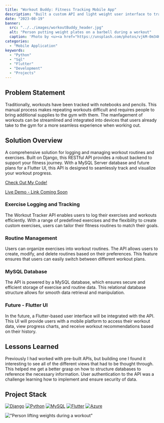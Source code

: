 ```yaml
---
title: "Workout Buddy: Fitness Tracking Mobile App"
description: "Built a custom API and light weight user interface to track weight lifting workouts."
date: "2023-08-19"
banner:
  src: "../../images/workoutBuddy_header.jpg"
  alt: "Person putting weight plates on a barbell during a workout"
  caption: 'Photo by <u><a href="https://unsplash.com/photos/vjkM-0m34KU">Victor Freitas</a></u>'
categories:
  - "Mobile Application"
keywords:
  - "Python"
  - "Sql"
  - "Flutter"
  - "Development"
  - "Projects"
---
```


## Problem Statement
Traditionally, workouts have been tracked with notebooks and pencils. This manual process makes repeating workouts difficult and requires people to bring additional supplies to the gym with them. The manfagement of workouts can be streamlined and integrated into devices that users already take to the gym for a more seamless experience when working out.

## Solution Overview
A comprehensive solution for logging and managing workout routines and exercises. Built on Django, this RESTful API provides a robust backend to support your fitness journey. With a MySQL Server database and future plans for a Flutter UI, this API is designed to seamlessly track and visualize your workout progress.

[Check Out My Code!](https://github.com/barillamw/Project-WorkoutTrackingAPI)

[Live Demo - Link Coming Soon](WORKOUT_BUDDY_URL)

### Exercise Logging and Tracking
The Workout Tracker API enables users to log their exercises and workouts efficiently. With a range of predefined exercises and the flexibility to create custom exercises, users can tailor their fitness routines to match their goals.

### Routine Management
Users can organize exercises into workout routines. The API allows users to create, modify, and delete routines based on their preferences. This feature ensures that users can easily switch between different workout plans.

### MySQL Database
The API is powered by a MySQL database, which ensures secure and efficient storage of exercise and routine data. This relational database structure allows for smooth data retrieval and manipulation.

### Future - Flutter UI
In the future, a Flutter-based user interface will be integrated with the API. This UI will provide users with a mobile platform to access their workout data, view progress charts, and receive workout recommendations based on their history.

## Lessons Learned
Previously I had worked with pre-built APIs, but building one I found it interesting to see all of the different views that had to be thought through. This helped me get a better grasp on how to structure databases to reference the necessary information. User authentication to the API was a challenge learning how to implement and ensure security of data. 

## Project Stack
[![Django][Django]][Django-url]
[![Python][Python]][Python-url]
[![MySQL][MySQL]][MySQL-url]
[![Flutter][Flutter]][Flutter-url]
[![Azure][Azure]][Azure-url]


!["Person lifting weights during a workout"](../../images/workoutBuddy_lifting.jpg 'Photo by <u><a href="https://unsplash.com/photos/vqDAUejnwKw">Victor Freitas</a></u>')




[Django]: https://img.shields.io/badge/django-%23092E20.svg?style=for-the-badge&logo=django&logoColor=white
[Django-Url]: https://www.djangoproject.com/
[Python]: https://img.shields.io/badge/python-3670A0?style=for-the-badge&logo=python&logoColor=ffdd54
[Python-url]: https://www.python.org/
[MySQL]: https://img.shields.io/badge/mysql-%2300f.svg?style=for-the-badge&logo=mysql&logoColor=white
[MySQL-url]: https://www.mysql.com/
[Flutter]: https://img.shields.io/badge/Flutter-%2302569B.svg?style=for-the-badge&logo=Flutter&logoColor=white
[Flutter-url]: https://flutter.dev/
[Azure]: https://img.shields.io/badge/azure-%230072C6.svg?style=for-the-badge&logo=microsoftazure&logoColor=white
[Azure-url]: https://azure.microsoft.com/en-us/
[HTML5]: https://img.shields.io/badge/html5-%23E34F26.svg?style=for-the-badge&logo=html5&logoColor=white
